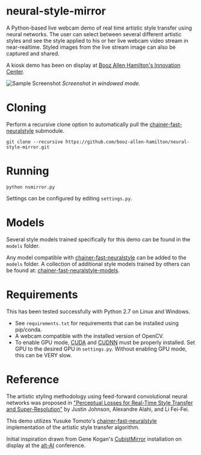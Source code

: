 # neural-style-mirror
A Python-based live webcam demo of real time artistic style transfer using neural networks. The user can select between several different artistic styles and see the style applied to his or her live webcam video stream in near-realtime. Styled images from the live stream image can also be captured and shared.

A kiosk demo has been on display at [Booz Allen Hamilton's Innovation Center](http://www.boozallen.com/consulting/strategic-innovation/dcinnovationcenter).

![Sample Screenshot](/images/image.png)
*Screenshot in windowed mode.*

# Cloning
Perform a recursive clone option to automatically pull the [chainer-fast-neuralstyle](https://github.com/yusuketomoto/chainer-fast-neuralstyle) submodule.
```
git clone --recursive https://github.com/booz-allen-hamilton/neural-style-mirror.git
```

# Running
```
python nsmirror.py
```
Settings can be configured by editing `settings.py`.

# Models
Several style models trained specifically for this demo can be found in the `models` folder.

Any model compatible with [chainer-fast-neuralstyle](https://github.com/yusuketomoto/chainer-fast-neuralstyle) can be added to the `models` folder. A collection of additional style models trained by others can be found at: [chainer-fast-neuralstyle-models](https://github.com/gafr/chainer-fast-neuralstyle-models).

# Requirements
This has been tested successfully with Python 2.7 on Linux and Windows.
* See `requirements.txt` for requirements that can be installed using pip/conda.
* A webcam compatible with the installed version of OpenCV.
* To enable GPU mode, [CUDA](https://developer.nvidia.com/cuda-downloads) and [CUDNN](https://developer.nvidia.com/cudnn]) must be properly installed. Set GPU to the desired GPU in `settings.py`. Without enabling GPU mode, this can be VERY slow.

# Reference
The artistic styling methodology using feed-forward convolutional neural networks was proposed in ["Perceptual Losses for Real-Time Style Transfer and Super-Resolution"](https://cs.stanford.edu/people/jcjohns/papers/eccv16/JohnsonECCV16.pdf) by Justin Johnson, Alexandre Alahi, and Li Fei-Fei.

This demo utilizes Yusuke Tomoto's [chainer-fast-neuralstyle](https://github.com/yusuketomoto/chainer-fast-neuralstyle) implementation of the artistic style transfer algorithm.

Initial inspiration drawn from Gene Kogan's [CubistMirror](https://github.com/genekogan/CubistMirror) installation on display at the [alt-AI](http://www.alt-ai.net) conference.